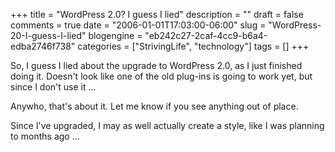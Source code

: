 +++
title = "WordPress 2.0?  I guess I lied"
description = ""
draft = false
comments = true
date = "2006-01-01T17:03:00-06:00"
slug = "WordPress-20-I-guess-I-lied"
blogengine = "eb242c27-2caf-4cc9-b6a4-edba2746f738"
categories = ["StrivingLife", "technology"]
tags = []
+++

<p>
So, I guess I lied about the upgrade to WordPress 2.0, as I just finished doing it. Doesn&#39;t look like one of the old plug-ins is going to work yet, but since I don&#39;t use it ...<!--more-->
</p>
<p>
Anywho, that&#39;s about it.  Let me know if you see anything out of place.
</p>
<p>
Since I&#39;ve upgraded, I may as well actually create a style, like I was planning to months ago ...
</p>

